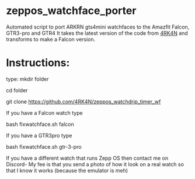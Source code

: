 # zeppos_watchface_porter
Automated script to port ARKRN gts4mini watchfaces to the Amazfit Falcon, GTR3-pro and GTR4
It takes the latest version of the code from <a href="https://github.com/4RK4N/zeppos_watchdrip_timer_wf">4RK4N</a> and transforms to make a Falcon version.

# Instructions:
type:
   mkdir folder
   
   cd folder
   
   git clone https://github.com/4RK4N/zeppos_watchdrip_timer_wf

If you have a Falcon watch type

bash fixwatchface.sh falcon

If you have a GTR3pro type

bash fixwatchface.sh gtr-3-pro

If you have a different watch that runs Zepp OS then contact me on Discord- My fee is that you send a photo of how it look on a real watch so that I know it works (because the emulator is meh)
